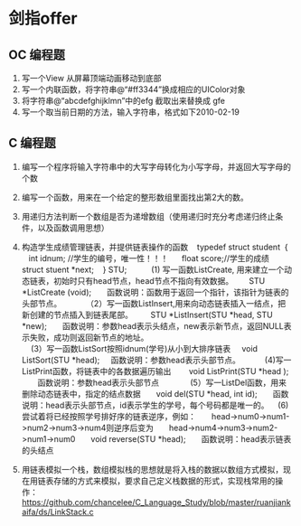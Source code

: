 # 剑指offer
## OC 编程题 
1. 写一个View 从屏幕顶端动画移动到底部
2. 写一个内联函数，将字符串@“#ff3344”换成相应的UIColor对象
3. 将字符串@“abcdefghijklmn”中的efg 截取出来替换成 gfe
4. 写一个取当前日期的方法，输入字符串，格式如下2010-02-19

## C 编程题
1. 编写一个程序将输入字符串中的大写字母转化为小写字母，并返回大写字母的个数
2. 编写一个函数，用来在一个给定的整形数组里面找出第2大的数。
3. 用递归方法判断一个数组是否为递增数组（使用递归时充分考虑递归终止条件，以及函数调用思想）
4. 构造学生成绩管理链表，并提供链表操作的函数
 
 typedef struct student
 {
         int idnum; //学生的编号，唯一性！！！
         float score;//学生的成绩
         struct stuent *next;
   } STU;
               
      (1)  写一函数ListCreate, 用来建立一个动态链表，初始时只有head节点，head节点不指向有效数据。
            STU *ListCreate (void);
            函数说明：函数用于返回一个指针，该指针为链表的头部节点。
             
    （2）写一函数ListInsert,用来向动态链表插入一结点，把新创建的节点插入到链表尾部。
             STU *ListInsert(STU *head, STU *new);
             函数说明：参数head表示头结点，new表示新节点，返回NULL表示失败，成功则返回新节点的地址。      
      (3）写一函数ListSort按照idnum(学号)从小到大排序链表
       void ListSort(STU *head);
       函数说明：参数head表示头部节点。
        
     (4)写一ListPrint函数，将链表中的各数据遍历输出
          void ListPrint(STU *head );
          函数说明：参数head表示头部节点
           
     (5）写一ListDel函数，用来删除动态链表中，指定的结点数据
       void del(STU *head, int id);
       函数说明：head表示头部节点，id表示学生的学号，每个号码都是唯一的。
     (6)尝试着将已经按照学号排好序的链表逆序，例如：
       head->num0->num1->num2->num3->num4则逆序后变为
       head->num4->num3->num2->num1->num0
       void reverse(STU *head);
       函数说明：head表示链表的头结点

5. 用链表模拟一个栈，数组模拟栈的思想就是将入栈的数据以数组方式模拟，现在用链表存储的方式来模拟，要求自己定义栈数据的形式，实现栈常用的操作：
https://github.com/chancelee/C_Language_Study/blob/master/ruanjiankaifa/ds/LinkStack.c

